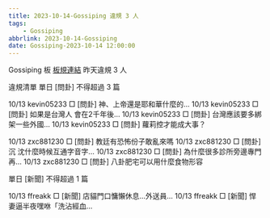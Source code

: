```yaml
---
title: 2023-10-14-Gossiping 違規 3 人
tags:
    - Gossiping
abbrlink: 2023-10-14-Gossiping
date: Gossiping-2023-10-14 12:00:00
---
```

Gossiping 板 [板規連結](https://www.ptt.cc/bbs/Gossiping/M.1637425085.A.07D.html)
昨天違規 3 人
<!-- more -->

違規清單
單日 [問卦] 不得超過 3 篇

10/13 kevin05233 □ [問卦] 神、上帝還是耶和華什麼的…
10/13 kevin05233 □ [問卦] 如果是台灣人 會在2千年後…
10/13 kevin05233 □ [問卦] 台灣應該要多綁架一些外國…
10/13 kevin05233 □ [問卦] 蘿莉控才能成大事？

10/13 zxc881230 □ [問卦] 教廷有恐怖份子敢亂來嗎
10/13 zxc881230 □ [問卦] 沉 沈什麼時候互通字音字…
10/13 zxc881230 □ [問卦] 為什麼很多診所旁邊專門再…
10/13 zxc881230 □ [問卦] 八卦肥宅可以用什麼食物形容

單日 [新聞] 不得超過 1 篇

10/13 ffreakk □ [新聞] 店貓門口慵懶休息…外送員…
10/13 ffreakk □ [新聞] 悍妻逼半夜嘿咻「洗沾經血…